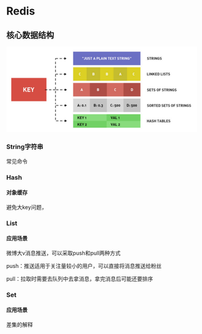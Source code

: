 # Redis

## 核心数据结构

![image-20211109143929770](assets/image-20211109143929770.png)



### String字符串

常见命令









### Hash

####  对象缓存

避免大key问题，





### List



#### 应用场景

微博大v消息推送，可以采取push和pull两种方式

push：推送适用于关注量较小的用户，可以直接将消息推送给粉丝

pull：拉取时需要去队列中去拿消息，拿完消息后可能还要排序





### Set

#### 应用场景

差集的解释